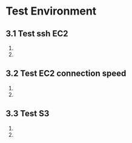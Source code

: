 # Test Environment

## 3.1 Test ssh EC2

1.



2.

## 3.2 Test EC2 connection speed

1.



2.

## 3.3 Test S3

1.



2.







